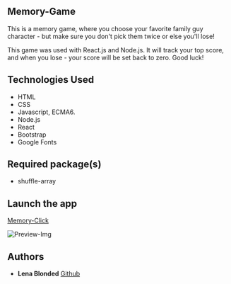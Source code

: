 ## Memory-Game
This is a memory game, where you choose your favorite family guy character - but make sure
you don't pick them twice or else you'll lose!

This game was used with React.js and Node.js.
It will track your top score, and when you lose - your score will be set back to zero.
Good luck!


## Technologies Used
- HTML
- CSS
- Javascript, ECMA6.
- Node.js
- React
- Bootstrap
- Google Fonts

## Required package(s)
- shuffle-array

## Launch the app
[Memory-Click](https://blonded.github.io/memory-click/)

![Preview-Img]()


## Authors
* **Lena Blonded** [Github](https://github.com/Blonded/memory-click)

